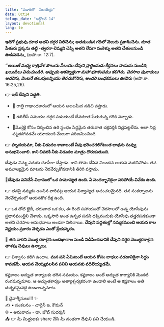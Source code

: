 ```yaml
---
title: "ఎడారిలో  సెలయేర్లు"
date: Oct14
telugu_date: "అక్టోబర్ 14"
layout: devotional
lang: te
---
```


**ఇదిగో ప్రభువు దూత అతని దగ్గర నిలిచెను; అతడుండిన గదిలో వెలుగు ప్రకాశించెను. దూత పేతురు ప్రక్కను తట్టి -త్వరగా లెమ్మని చెప్పి అతని లేపగా సంకెళ్ళు అతని చేతులనుండి ఊడిపడెను**_ (అపొ.కా. 12:7). 

***“అయితే మధ్య రాత్రివేళ పౌలును సీలయు దేవుని ప్రార్థించుచు కీర్తనలు పాడుచు నుండిరి; ఖయిదీలు వినుచుండిరి. అప్పుడు అకస్మాత్తుగా మహా భూకంపము కలిగెను. చెరసాల పునాదులు అదరెను, వెంటనే తలుపులన్నియు తెరచుకొనెను, అందరి బంధకములు ఊడెను*** (అపొ.కా. 16:25,26).

👉 **ఇదే దేవుని పద్ధతి.** 

- 🔹 రాత్రి గాఢాంధకారంలో ఆయన అలలమీద నడిచి వస్తాడు.

- 🔹 ఉరితీసే సమయం దగ్గర పడుతుంటే దేవదూత పేతురున్న గదికి వచ్చాడు.

- 🔹మొర్దెకై కోసం నిర్మించిన ఉరి స్థంభం సిద్ధమైన తరువాత చక్రవర్తికి నిద్రపట్టలేదు. అలా నిద్ర పట్టకపోవడమే యూదులకి మేలుగా పరిణమించింది.

👉 **హృదయమా, నీకు విడుదల కావాలంటే నీవు భరించగలిగేటంత బాధను నువ్వు అనుభవించాలి. కాని చివరకి నీకు విడుదల మాత్రం దొరుకుతుంది.**

 దేవుడు నిన్ను ఎదురు చూసేలా చేస్తాడు. కాని తాను చేసిన నిబందన ఆయన మరచిపోడు. తన అమూల్యమైన మాటను నెరవేర్చుకోవడానికి తిరిగి వస్తాడు.

**📖దేవుడు పనిచేసే విధానంలో ఒక సామాన్యత ఉంది. ఏ సందర్భానికైనా సరిపోయే వివేకం ఉంది.**

👉 తనపై నమ్మకం ఉంచిన వారిపట్ల ఆయన విశ్వాస్యత అచంచలమైనది. తన సంకల్పాలను నెరవేర్చడంలో ఆయనకొక దీక్ష ఉంది. 

👉 ఒక తోటి ఖైదీ, తరువాత ఒక కల, ఈ రెంటి సహాయంతో చెరసాలలో ఉన్న యోసేపును ప్రధానమంత్రిని చేశాడు. ఒక్కసారి అంత ఉన్నత పదవి దక్కినందుకు యోసేపు తత్తరపడకుండా అతని చెరసాల అనుభవాలు అండగా నిలిచాయి. 
**దేవుని పద్ధతుల్లో నమ్మకముంచి ఆయన కాల నిర్ణయం ప్రకారం వెళ్ళడం ఎంతో శ్రేయస్కరం.**

🔺 **తన వారిని వెయ్యి రకాలైన బందిఖానాల నుండి విడిపించడానికి దేవుని దగ్గర వెయ్యిరకాలైన తాళపు చెవులు ఉన్నాయి.**

👉 విశ్వాసం కలిగి ఉందాం. **మన పని ఏమిటంటే ఆయన కోసం బాధలు పడడానికైనా సిద్ధం కావడమే. ఆయన చెయ్యవలసిన పనిని ఆయనకు వదిలెయ్యడమే.**

కష్టకాలం అద్భుత కార్యాలకు తగిన సమయం. కష్టకాలం అంటే అద్భుత కార్యానికి మొదటి రంగమన్నమాట. ఆ అద్భుతకార్యం అత్యాశ్చర్యకరంగా ఉండాలి అంటే ఆ కష్టకాలం అతి దుర్భరమైనదై ఉండాలన్నమాట.

<div class="blessing">🙏 <span class="bless-text">దైవాశ్శీసులు!!!</span> ✨</div>

<div class="credit">✍️ <span class="credit-text">▪ సంకలనం - చార్లెస్ ఇ. కౌమన్</span></div>
<div class="credit">🌐 <span class="credit-text">▪ అనువాదం - డా. జోబ్ సుదర్శన్</span></div>


<div class="share">📤 👉 <span class="share-text">మీ మిత్రులకు share చేసి మీ వంతుగా దేవుని పని చేయండి.</span></div>
